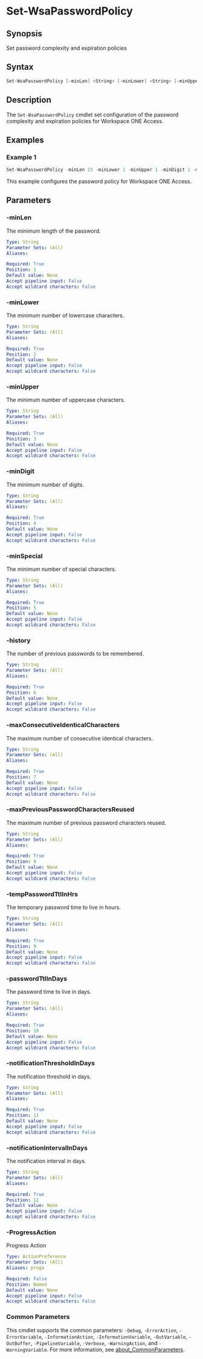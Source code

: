 # Set-WsaPasswordPolicy

## Synopsis

Set password complexity and expiration policies

## Syntax

```powershell
Set-WsaPasswordPolicy [-minLen] <String> [-minLower] <String> [-minUpper] <String> [-minDigit] <String> [-minSpecial] <String> [-history] <String> [-maxConsecutiveIdenticalCharacters] <String> [-maxPreviousPasswordCharactersReused] <String> [-tempPasswordTtlInHrs] <String> [-passwordTtlInDays] <String> [-notificationThresholdInDays] <String> [-notificationIntervalInDays] <String> [-ProgressAction <ActionPreference>] [<CommonParameters>]
```

## Description

The `Set-WsaPasswordPolicy` cmdlet set configuration of the password complexity and expiration policies for Workspace ONE Access.

## Examples

### Example 1

```powershell
Set-WsaPasswordPolicy -minLen 15 -minLower 1 -minUpper 1 -minDigit 1 -minSpecial 1 -history 5 -maxConsecutiveIdenticalCharacters 1 -maxPreviousPasswordCharactersReused 0 -tempPasswordTtlInHrs 24 -passwordTtlInDays 999 -notificationThresholdInDays 14 -notificationIntervalInDays 7
```

This example configures the password policy for Workspace ONE Access.

## Parameters

### -minLen

The minimum length of the password.

```yaml
Type: String
Parameter Sets: (All)
Aliases:

Required: True
Position: 1
Default value: None
Accept pipeline input: False
Accept wildcard characters: False
```

### -minLower

The minimum number of lowercase characters.

```yaml
Type: String
Parameter Sets: (All)
Aliases:

Required: True
Position: 2
Default value: None
Accept pipeline input: False
Accept wildcard characters: False
```

### -minUpper

The minimum number of uppercase characters.

```yaml
Type: String
Parameter Sets: (All)
Aliases:

Required: True
Position: 3
Default value: None
Accept pipeline input: False
Accept wildcard characters: False
```

### -minDigit

The minimum number of digits.

```yaml
Type: String
Parameter Sets: (All)
Aliases:

Required: True
Position: 4
Default value: None
Accept pipeline input: False
Accept wildcard characters: False
```

### -minSpecial

The minimum number of special characters.

```yaml
Type: String
Parameter Sets: (All)
Aliases:

Required: True
Position: 5
Default value: None
Accept pipeline input: False
Accept wildcard characters: False
```

### -history

The number of previous passwords to be remembered.

```yaml
Type: String
Parameter Sets: (All)
Aliases:

Required: True
Position: 6
Default value: None
Accept pipeline input: False
Accept wildcard characters: False
```

### -maxConsecutiveIdenticalCharacters

The maximum number of consecutive identical characters.

```yaml
Type: String
Parameter Sets: (All)
Aliases:

Required: True
Position: 7
Default value: None
Accept pipeline input: False
Accept wildcard characters: False
```

### -maxPreviousPasswordCharactersReused

The maximum number of previous password characters reused.

```yaml
Type: String
Parameter Sets: (All)
Aliases:

Required: True
Position: 8
Default value: None
Accept pipeline input: False
Accept wildcard characters: False
```

### -tempPasswordTtlInHrs

The temporary password time to live in hours.

```yaml
Type: String
Parameter Sets: (All)
Aliases:

Required: True
Position: 9
Default value: None
Accept pipeline input: False
Accept wildcard characters: False
```

### -passwordTtlInDays

The password time to live in days.

```yaml
Type: String
Parameter Sets: (All)
Aliases:

Required: True
Position: 10
Default value: None
Accept pipeline input: False
Accept wildcard characters: False
```

### -notificationThresholdInDays

The notification threshold in days.

```yaml
Type: String
Parameter Sets: (All)
Aliases:

Required: True
Position: 11
Default value: None
Accept pipeline input: False
Accept wildcard characters: False
```

### -notificationIntervalInDays

The notification interval in days.

```yaml
Type: String
Parameter Sets: (All)
Aliases:

Required: True
Position: 12
Default value: None
Accept pipeline input: False
Accept wildcard characters: False
```

### -ProgressAction

Progress Action

```yaml
Type: ActionPreference
Parameter Sets: (All)
Aliases: proga

Required: False
Position: Named
Default value: None
Accept pipeline input: False
Accept wildcard characters: False
```

### Common Parameters

This cmdlet supports the common parameters: `-Debug`, `-ErrorAction`, `-ErrorVariable`, `-InformationAction`, `-InformationVariable`, `-OutVariable`, `-OutBuffer`, `-PipelineVariable`, `-Verbose`, `-WarningAction`, and `-WarningVariable`. For more information, see [about_CommonParameters](http://go.microsoft.com/fwlink/?LinkID=113216).
